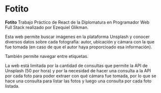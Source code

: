 # Fotito
__Fotito__ Trabajo Práctico de React de la Diplomatura en Programador Web Full Stack realizado por Ezequiel Glikman.

<p>Esta web permite buscar imágenes en la plataforma Unsplash y conocer diversos datos sobre cada fotografía: autor, ubicación y cámara con la que fue tomada (en caso de que el autor haya proporcioado esa información).</p>
<p>También permite navegar entre etiquetas.</p>
<p>La web está limitada por la cantidad de consultas que permite la API de Unsplash (50 por hora) y por la necesidad de hacer una consulta a la API por cada foto para poder extraer con qué cámara fue tomada, por lo que se hace una consulta para listar las fotos y luego una consulta por cada foto listada.</p>

